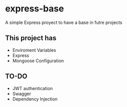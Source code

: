 # express-base

A simple Express proyect to have a base in futre projects
## This project has

- Enviroment Variables
- Express
- Mongoose Configuration

## TO-DO 

- JWT authentication
- Swagger
- Dependency Injection